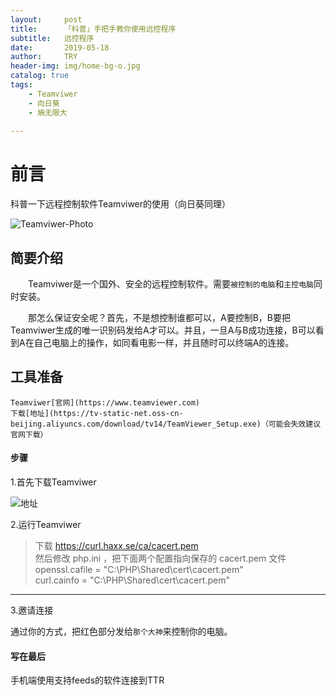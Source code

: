 ```yaml
---
layout:     post
title:      「科普」手把手教你使用远控程序
subtitle:   远控程序
date:       2019-05-18
author:     TRY
header-img: img/home-bg-o.jpg
catalog: true
tags:
    - Teamviwer
    - 向日葵
    - 熵无限大
    
---
```

# 前言

科普一下远程控制软件Teamviwer的使用（向日葵同理）

![Teamviwer-Photo](http://img3.imgtn.bdimg.com/it/u=1058844750,689370465&fm=26&gp=0.jpg)

## 简要介绍

　　Teamviwer是一个国外、安全的远程控制软件。需要`被控制的电脑`和`主控电脑`同时安装。

　　那怎么保证安全呢？首先，不是想控制谁都可以，A要控制B，B要把Teamviwer生成的唯一识别码发给A才可以。并且，一旦A与B成功连接，B可以看到A在自己电脑上的操作，如同看电影一样，并且随时可以终端A的连接。

## 工具准备

	Teamviwer[官网](https://www.teamviewer.com)  
    下载[地址](https://tv-static-net.oss-cn-beijing.aliyuncs.com/download/tv14/TeamViewer_Setup.exe)（可能会失效建议官网下载）

#### 步骤


1.首先下载Teamviwer

![地址](https://firerock2019.github.io/img/关于建立私人RSS/git.png "123")

2.运行Teamviwer

>下载 https://curl.haxx.se/ca/cacert.pem  
然后修改 php.ini ，把下面两个配置指向保存的 cacert.pem 文件  
openssl.cafile = "C:\PHP\Shared\cert\cacert.pem"  
curl.cainfo = "C:\PHP\Shared\cert\cacert.pem"  

---

3.邀请连接

通过你的方式，把红色部分发给`那个大神`来控制你的电脑。
 


#### 写在最后


手机端使用支持feeds的软件连接到TTR